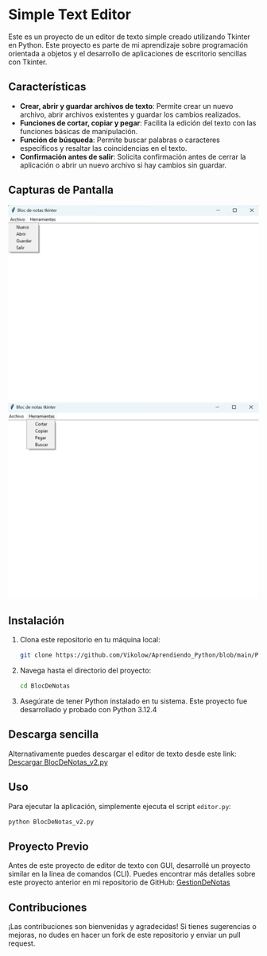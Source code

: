 # Simple Text Editor

Este es un proyecto de un editor de texto simple creado utilizando Tkinter en Python. Este proyecto es parte de mi aprendizaje sobre programación orientada a objetos y el desarrollo de aplicaciones de escritorio sencillas con Tkinter.

## Características

- **Crear, abrir y guardar archivos de texto**: Permite crear un nuevo archivo, abrir archivos existentes y guardar los cambios realizados.
- **Funciones de cortar, copiar y pegar**: Facilita la edición del texto con las funciones básicas de manipulación.
- **Función de búsqueda**: Permite buscar palabras o caracteres específicos y resaltar las coincidencias en el texto.
- **Confirmación antes de salir**: Solicita confirmación antes de cerrar la aplicación o abrir un nuevo archivo si hay cambios sin guardar.

## Capturas de Pantalla

![Menu Archivo](img/Archivo.png)
![Menu Herramientas](img/Toolbar.png)


## Instalación

1. Clona este repositorio en tu máquina local:
    ```sh
    git clone https://github.com/Vikolow/Aprendiendo_Python/blob/main/POO/Proyectos/BlocDeNotas/BlocDeNotas_v2.py
    ```
2. Navega hasta el directorio del proyecto:
    ```sh
    cd BlocDeNotas
    ```
3. Asegúrate de tener Python instalado en tu sistema. Este proyecto fue desarrollado y probado con Python 3.12.4

## Descarga sencilla
Alternativamente puedes descargar el editor de texto desde este link:
[Descargar BlocDeNotas_v2.py](https://github.com/Vikolow/Aprendiendo_Python/raw/main/POO/Proyectos/BlocDeNotas/BlocDeNotas_v2.py)

## Uso

Para ejecutar la aplicación, simplemente ejecuta el script `editor.py`:
```sh
python BlocDeNotas_v2.py
```

## Proyecto Previo
Antes de este proyecto de editor de texto con GUI, desarrollé un proyecto similar en la línea de comandos (CLI). Puedes encontrar más detalles sobre este proyecto anterior en mi repositorio de GitHub:
[GestionDeNotas](https://github.com/Vikolow/Aprendiendo_Python/tree/main/POO/Proyectos/GestionDeNotas)

## Contribuciones
¡Las contribuciones son bienvenidas y agradecidas! Si tienes sugerencias o mejoras, no dudes en hacer un fork de este repositorio y enviar un pull request.
